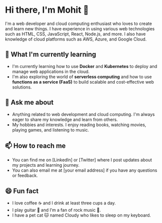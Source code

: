 # Hi there, I'm Mohit 👋

I'm a web developer and cloud computing enthusiast who loves to create and learn new things. I have experience in using various web technologies such as HTML, CSS, JavaScript, React, Node.js, and more. I also have knowledge of cloud platforms such as AWS, Azure, and Google Cloud.

## 🌱 What I'm currently learning

- I'm currently learning how to use **Docker** and **Kubernetes** to deploy and manage web applications in the cloud.
- I'm also exploring the world of **serverless computing** and how to use **functions as a service (FaaS)** to build scalable and cost-effective web solutions.

## 💬 Ask me about

- Anything related to web development and cloud computing. I'm always eager to share my knowledge and learn from others.
- My hobbies and interests. I enjoy reading books, watching movies, playing games, and listening to music.

## 📫 How to reach me

- You can find me on [LinkedIn] or [Twitter] where I post updates about my projects and learning journey.
- You can also email me at [your email address] if you have any questions or feedback.

## 😄 Fun fact

- I love coffee ☕ and I drink at least three cups a day.
- I play guitar 🎸 and I'm a fan of rock music 🎵.
- I have a pet cat 🐱 named Cloudy who likes to sleep on my keyboard.
